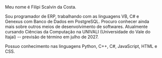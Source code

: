 Meu nome é Filipi Scalvin da Costa.

Sou programador de ERP, trabalhando com as linguagens VB, C# e Genexus com Banco de Dados em PostgreSQL. Procuro conhecer ainda mais sobre outros meios de desenvolvimento de softwares. Atualmente cursando Ciências da Computação na UNIVALI (Universidade do Vale do Itajaí) -- previsão de término em julho de 2027.

Possuo conhecimento nas linguagens Python, C++, C#, JavaScript, HTML e CSS.
